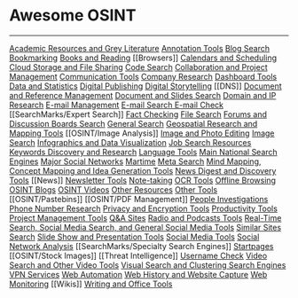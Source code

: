 # Awesome OSINT 
---
[Academic Resources and Grey Literature](Academic%20Resources%20and%20Grey%20Literature.md)
[Annotation Tools](Annotation%20Tools.md)
[Blog Search](Blog%20Search.md)
[Bookmarking](Bookmarking.md)
[Books and Reading](Books%20and%20Reading.md)
[[Browsers]]
[Calendars and Scheduling](Calendars%20and%20Scheduling.md)
[Cloud Storage and File Sharing](Cloud%20Storage%20and%20File%20Sharing.md)
[Code Search](Code%20Search.md)
[Collaboration and Project Management](Collaboration%20and%20Project%20Management.md)
[Communication Tools](Communication%20Tools.md)
[Company Research](Company%20Research.md)
[Dashboard Tools](Dashboard%20Tools.md)
[Data and Statistics](Data%20and%20Statistics.md)
[Digital Publishing](Digital%20Publishing.md)
[Digital Storytelling](Digital%20Storytelling.md)
[[DNS]]
[Document and Reference Management](Document%20and%20Reference%20Management.md)
[Document and Slides Search](Document%20and%20Slides%20Search.md)
[Domain and IP Research](Domain%20and%20IP%20Research.md)
[E-mail Management](E-mail%20Management.md)
[E-mail Search  E-mail Check](E-mail%20Search%20%20E-mail%20Check.md)
[[SearchMarks/Expert Search]]
[Fact Checking](Fact%20Checking.md)
[File Search](File%20Search.md)
[Forums and Discussion Boards Search](Forums%20and%20Discussion%20Boards%20Search.md)
[General Search](General%20Search.md)
[Geospatial Research and Mapping Tools](Geospatial%20Research%20and%20Mapping%20Tools.md)
[[OSINT/Image Analysis]]
[Image and Photo Editing](Image%20and%20Photo%20Editing.md)
[Image Search](Image%20Search.md)
[Infographics and Data Visualization](Infographics%20and%20Data%20Visualization.md)
[Job Search Resources](Job%20Search%20Resources.md)
[Keywords Discovery and Research](Keywords%20Discovery%20and%20Research.md)
[Language Tools](Language%20Tools.md)
[Main National Search Engines](Main%20National%20Search%20Engines.md)
[Major Social Networks](Major%20Social%20Networks.md)
[Martime](Martime.md)
[Meta Search](Meta%20Search.md)
[Mind Mapping, Concept Mapping and Idea Generation Tools](Mind%20Mapping,%20Concept%20Mapping%20and%20Idea%20Generation%20Tools.md)
[News Digest and Discovery Tools](News%20Digest%20and%20Discovery%20Tools.md)
[[News]]
[Newsletter Tools](Newsletter%20Tools.md)
[Note-taking](Note-taking.md)
[OCR Tools](OCR%20Tools.md)
[Offline Browsing](Offline%20Browsing.md)
[OSINT Blogs](OSINT%20Blogs.md)
[OSINT Videos](OSINT%20Videos.md)
[Other Resources](Other%20Resources.md)
[Other Tools](Other%20Tools.md)
[[OSINT/Pastebins]]
[[OSINT/PDF Management]]
[People Investigations](People%20Investigations.md)
[Phone Number Research](Phone%20Number%20Research.md)
[Privacy and Encryption Tools](Privacy%20and%20Encryption%20Tools.md)
[Productivity Tools](Productivity%20Tools.md)
[Project Management Tools](Project%20Management%20Tools.md)
[Q&A Sites](Q&A%20Sites.md)
[Radio and Podcasts Tools](Radio%20and%20Podcasts%20Tools.md)
[Real-Time Search, Social Media Search, and General Social Media Tools](Real-Time%20Search,%20Social%20Media%20Search,%20and%20General%20Social%20Media%20Tools.md)
[Similar Sites Search](Similar%20Sites%20Search.md)
[Slide Show and Presentation Tools](Slide%20Show%20and%20Presentation%20Tools.md)
[Social Media Tools](Social%20Media%20Tools.md)
[Social Network Analysis](Social%20Network%20Analysis.md)
[[SearchMarks/Specialty Search Engines]]
[Startpages](Startpages.md)
[[OSINT/Stock Images]]
[[Threat Intelligence]]
[Username Check](Username%20Check.md)
[Video Search and Other Video Tools](Video%20Search%20and%20Other%20Video%20Tools.md)
[Visual Search and Clustering Search Engines](Visual%20Search%20and%20Clustering%20Search%20Engines.md)
[VPN Services](VPN%20Services.md)
[Web Automation](Web%20Automation.md)
[Web History and Website Capture](Web%20History%20and%20Website%20Capture.md)
[Web Monitoring](Web%20Monitoring.md)
[[Wikis]]
[Writing and Office Tools](Writing%20and%20Office%20Tools.md)